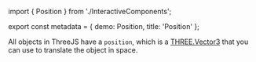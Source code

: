 import { Position } from './InteractiveComponents';

export const metadata = {
  demo: Position,
  title: 'Position'
};

All objects in ThreeJS have a `position`, which is a [THREE.Vector3](https://threejs.org/docs/#api/en/math/Vector3) that you can use to translate the object in space.